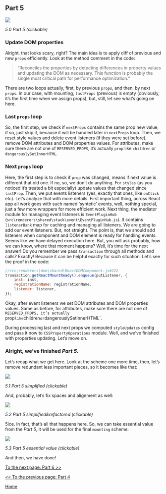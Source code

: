 ## Part 5

[![](https://rawgit.com/Bogdan-Lyashenko/Under-the-hood-ReactJS/master/stack/images/5/part-5.svg)](https://rawgit.com/Bogdan-Lyashenko/Under-the-hood-ReactJS/master/stack/images/5/part-5.svg)

<em>5.0 Part 5 (clickable)</em>

### Update DOM properties

Alright, that looks scary, right? The main idea is to apply diff of previous and new `props` efficiently. Look at the method comment in the code:
> “Reconciles the properties by detecting differences in property values and updating the DOM as necessary. This function is probably the single most critical path for performance optimization.”

There are two loops actually, first, by previous `props`, and then, by next `props`. In our case, with mounting, `lastProps` (previous) is empty (obviously, it’s the first time when we assign props), but, still, let see what’s going on here.

### Last `props` loop
So, the first step, we check if `nextProps` contains the same prop new value, if so, just skip it, because it will be handled later in `nextProps` loop. Then, we reset style values and delete event listeners (if they were set before), remove DOM attributes and DOM properties values. For attributes, make sure there are not one of `RESERVED_PROPS`, it’s actually `prop` like `children` or `dangerouslySetInnerHTML`.

### Next `props` loop
Here, the first step is to check if `prop` was changed, means if next value is different that old one. If no, so, we don’t do anything. For `styles` (as you noticed it’s treated a bit especially) update values that changed since `lastProp`. Then, we put events listeners (yes, exactly that ones, like `onClick` etc). Let’s analyze that with more details. First important thing, across React app all work goes with such named ‘syntetic’ events, well, nothing special, just a few more wrappers for more efficient work. Next thing, the mediator module for managing event listeners is `EventPluginHub` (`src\renderers\shared\stack\event\EventPluginHub.js`). It contains `listenerBank` map for caching and managing all listeners.
We are going to add our event listeners. But, not straight. The point is, that we should add listeners when component and DOM element is ready for handling events. Seems like we have delayed execution here. But, you will ask probably, how we can know, where that moment happens? Well, it’s time for the next answer! Do you remember we pass `transaction` through all methods and calls? Exactly! Because it can be helpful exactly for such situation. Let’s see the proof in the code:

```javascript
//src\renderers\dom\shared\ReactDOMComponent.js#222
transaction.getReactMountReady().enqueue(putListener, {
    inst: inst,
    registrationName: registrationName,
    listener: listener,
});
```

Okay, after event listeners we set DOM attributes and DOM properties values. Same as before, for attributes, make sure there are not one of `RESERVED_PROPS, it’s actually `prop` like `children` or `dangerouslySetInnerHTML`.

During processing last and next props we computed `styleUpdates` config and pass it now to `CSSPropertyOperations` module.
Well, and we’ve finished with properties updating. Let’s move on.

### Alright, we’ve finished *Part 5*.

Let’s recap what we get here. Look at the scheme one more time, then, let’s remove redundant less important pieces, so it becomes like that:

[![](https://rawgit.com/Bogdan-Lyashenko/Under-the-hood-ReactJS/master/stack/images/5/part-5-A.svg)](https://rawgit.com/Bogdan-Lyashenko/Under-the-hood-ReactJS/master/stack/images/5/part-5-A.svg)

<em>5.1 Part 5 simplified (clickable)</em>

And, probably, let’s fix spaces and alignment as well:

[![](https://rawgit.com/Bogdan-Lyashenko/Under-the-hood-ReactJS/master/stack/images/5/part-5-B.svg)](https://rawgit.com/Bogdan-Lyashenko/Under-the-hood-ReactJS/master/stack/images/5/part-5-B.svg)

<em>5.2 Part 5 simplified&refactored (clickable)</em>

5ice. In fact, that’s all that happens here. So, we can take essential value from the *Part 5*, it will be used for the final `mounting` scheme:

[![](https://rawgit.com/Bogdan-Lyashenko/Under-the-hood-ReactJS/master/stack/images/5/part-5-C.svg)](https://rawgit.com/Bogdan-Lyashenko/Under-the-hood-ReactJS/master/stack/images/5/part-5-C.svg)

<em>5.3 Part 5 essential value (clickable)</em>

And then, we have done!


[To the next page: Part 6 >>](./Part-6.md)

[<< To the previous page: Part 4](./Part-4.md)


[Home](../../README.md)
